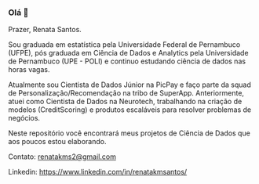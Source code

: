 ### Olá 👋

Prazer, Renata Santos.

Sou graduada em estatística pela Universidade Federal de Pernambuco (UFPE), pós graduada em Ciência de Dados e Analytics pela Universidade de Pernambuco (UPE - POLI) e continuo estudando ciência de dados nas horas vagas. 

Atualmente sou Cientista de Dados Júnior na PicPay e faço parte da squad de Personalização/Recomendação na tribo de SuperApp. Anteriormente, atuei como Cientista de Dados na Neurotech, trabalhando na criação de modelos (CreditScoring) e produtos escaláveis para resolver problemas de negócios.

Neste repositório você encontrará meus projetos de Ciência de Dados que aos poucos estou elaborando. 


Contato: renatakms2@gmail.com

Linkedin: https://www.linkedin.com/in/renatakmsantos/
